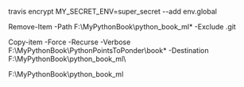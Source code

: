 travis encrypt MY_SECRET_ENV=super_secret --add env.global

Remove-Item -Path F:\MyPythonBook\python_book_ml\* -Exclude .git

Copy-item -Force -Recurse -Verbose F:\MyPythonBook\PythonPointsToPonder\book\* -Destination F:\MyPythonBook\python_book_ml\

F:\MyPythonBook\python_book_ml